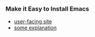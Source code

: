 ### Make it Easy to Install Emacs

* [user-facing site](http://emacs.link/)
* [some explanation](http://planspace.org/20141207-make_it_easy_to_install_emacs/)
